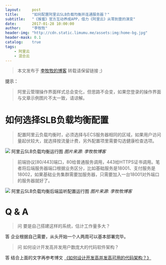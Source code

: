 ```yaml
---
layout:     post
title:      "如何配置阿里云SLB负载均衡并连通服务器？"
subtitle:   "《推蜜》官方互动养成APP，借力《阿里云》从零到壹的演变"
date:       2017-01-28 10:00:00
author:     "李牧牧"
header-img: "http://cdn.static.limumu.me/assets:img:home-bg.jpg"
header-mask: 0.1
catalog:    true
tags:
    - 阿里云
    - 混合云
---
```


> 本文发布于 [李牧牧的博客](http://limumu.me) 转载请保留链接 ;)

  



提示：

> 阿里云管理操作界面样式总会变化，但思路不会变，如果您登录的操作界面与文章示例图片不太一致，请谅解。



# 如何选择SLB负载均衡配置

>  配置阿里云负载均衡时，必须选择与ECS服务器相同的区域，如果用户访问量起伏较大，就选择按流量计费，另外配置项里需要勾选健康检查选项。

![](http://cdn.static.limumu.me/assets:post:img:20170401_slb.png)
阿里云SLB负载均衡运行图  *图片来源: 李牧牧博客* 



>  前端协议[80/443]端口，80给普通服务调用，443给HTTPS证书调用。笔者将后端服务器端口根据业务区分，比如基础服务是18001、支付服务是18002，如果基础业务集群需要加服务器，只需要加入一台18001对外端口的服务器就好了。

![](http://cdn.static.limumu.me/assets:post:img:20170401_slb_ecs.png)
阿里云SLB负载均衡后端监听配置运行图  *图片来源: 李牧牧博客* 



# Q & A

> 问 要是自己搭建这样的系统，估计工作量多大？

答 企业根据自己需要，从头开始一个人两周可以基本部署完毕。

> 问 如何设计开发高并发用户数庞大的代码软件架构？

答 结合上面的文字再参考博文 [《如何设计开发高并发高可用的代码架构？》](http://www.limumu.me/2017/02/16/create-java-from-aliyun/ "如何设计开发高并发高可用的代码架构？")










